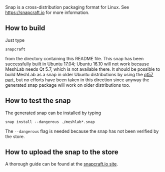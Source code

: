 Snap is a cross-distribution packaging format for Linux. See
https://snapcraft.io for more information.

How to build
------------
Just type
```
snapcraft
```
from the directory containing this README file. This snap has been successfully
built in Ubuntu 17.04; Ubuntu 16.10 will not work because MeshLab needs Qt 5.7,
which is not available there. It should be possible to build MeshLab as a snap
in older Ubuntu distributions by using the [qt57
part](https://wiki.ubuntu.com/snapcraft/parts), but no efforts have been taken
in this direction since anyway the generated snap package will work on older
distributions too.

How to test the snap
--------------------
The generated snap can be installed by typing
```
snap install --dangerous ./meshlab*.snap
```
The `--dangerous` flag is needed because the snap has not been verified by the
store.

How to upload the snap to the store
-----------------------------------
A thorough guide can be found at the [snapcraft.io
site](https://snapcraft.io/docs/build-snaps/publish).

